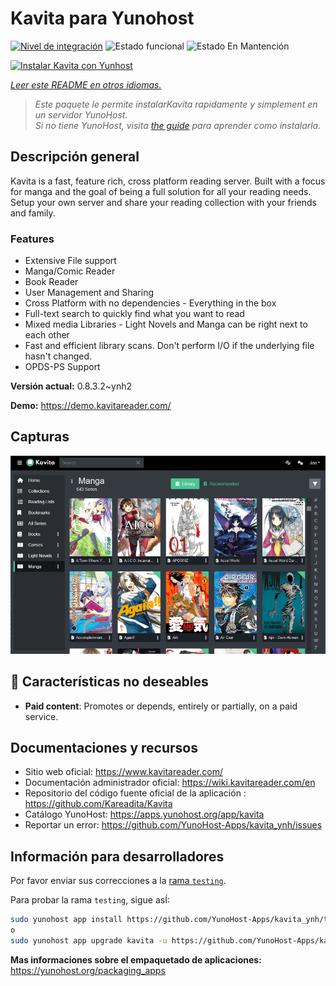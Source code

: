 <!--
Este archivo README esta generado automaticamente<https://github.com/YunoHost/apps/tree/master/tools/readme_generator>
No se debe editar a mano.
-->

# Kavita para Yunohost

[![Nivel de integración](https://dash.yunohost.org/integration/kavita.svg)](https://ci-apps.yunohost.org/ci/apps/kavita/) ![Estado funcional](https://ci-apps.yunohost.org/ci/badges/kavita.status.svg) ![Estado En Mantención](https://ci-apps.yunohost.org/ci/badges/kavita.maintain.svg)

[![Instalar Kavita con Yunhost](https://install-app.yunohost.org/install-with-yunohost.svg)](https://install-app.yunohost.org/?app=kavita)

*[Leer este README en otros idiomas.](./ALL_README.md)*

> *Este paquete le permite instalarKavita rapidamente y simplement en un servidor YunoHost.*  
> *Si no tiene YunoHost, visita [the guide](https://yunohost.org/install) para aprender como instalarla.*

## Descripción general

Kavita is a fast, feature rich, cross platform reading server. Built with a focus for manga and the goal of being a full solution for all your reading needs. Setup your own server and share your reading collection with your friends and family.

### Features

- Extensive File support
- Manga/Comic Reader
- Book Reader
- User Management and Sharing
- Cross Platform with no dependencies - Everything in the box
- Full-text search to quickly find what you want to read
- Mixed media Libraries - Light Novels and Manga can be right next to each other
- Fast and efficient library scans. Don't perform I/O if the underlying file hasn't changed.
- OPDS-PS Support


**Versión actual:** 0.8.3.2~ynh2

**Demo:** <https://demo.kavitareader.com/>

## Capturas

![Captura de Kavita](./doc/screenshots/screenshot.png)

## :red_circle: Características no deseables

- **Paid content**: Promotes or depends, entirely or partially, on a paid service.

## Documentaciones y recursos

- Sitio web oficial: <https://www.kavitareader.com/>
- Documentación administrador oficial: <https://wiki.kavitareader.com/en>
- Repositorio del código fuente oficial de la aplicación : <https://github.com/Kareadita/Kavita>
- Catálogo YunoHost: <https://apps.yunohost.org/app/kavita>
- Reportar un error: <https://github.com/YunoHost-Apps/kavita_ynh/issues>

## Información para desarrolladores

Por favor enviar sus correcciones a la [rama `testing`](https://github.com/YunoHost-Apps/kavita_ynh/tree/testing).

Para probar la rama `testing`, sigue asÍ:

```bash
sudo yunohost app install https://github.com/YunoHost-Apps/kavita_ynh/tree/testing --debug
o
sudo yunohost app upgrade kavita -u https://github.com/YunoHost-Apps/kavita_ynh/tree/testing --debug
```

**Mas informaciones sobre el empaquetado de aplicaciones:** <https://yunohost.org/packaging_apps>

